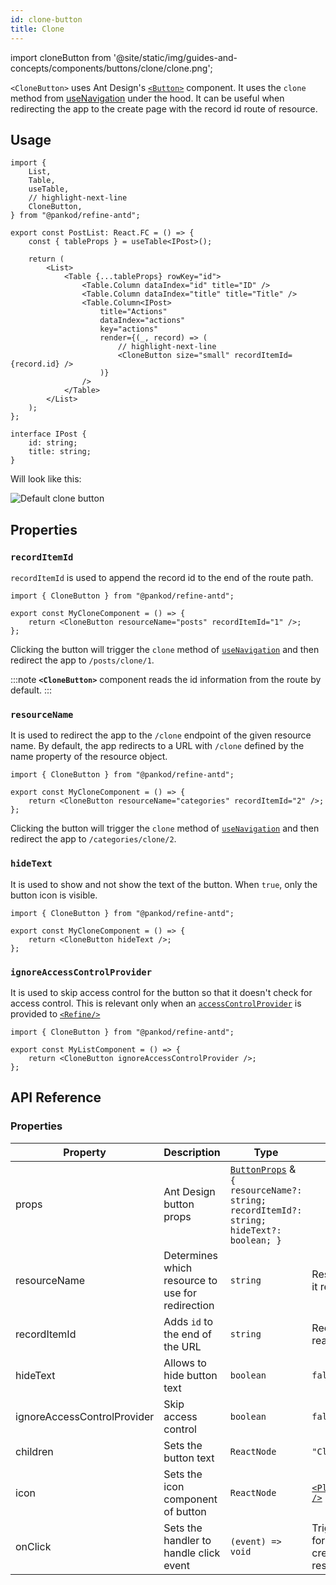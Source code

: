```yaml
---
id: clone-button
title: Clone
---
```


import cloneButton from '@site/static/img/guides-and-concepts/components/buttons/clone/clone.png';

`<CloneButton>` uses Ant Design's [`<Button>`](https://ant.design/components/button/) component. It uses the `clone` method from [useNavigation](/api-references/hooks/navigation/useNavigation.md) under the hood.
It can be useful when redirecting the app to the create page with the record id route of resource.

## Usage

```tsx
import {
    List,
    Table,
    useTable,
    // highlight-next-line
    CloneButton,
} from "@pankod/refine-antd";

export const PostList: React.FC = () => {
    const { tableProps } = useTable<IPost>();

    return (
        <List>
            <Table {...tableProps} rowKey="id">
                <Table.Column dataIndex="id" title="ID" />
                <Table.Column dataIndex="title" title="Title" />
                <Table.Column<IPost>
                    title="Actions"
                    dataIndex="actions"
                    key="actions"
                    render={(_, record) => (
                        // highlight-next-line
                        <CloneButton size="small" recordItemId={record.id} />
                    )}
                />
            </Table>
        </List>
    );
};

interface IPost {
    id: string;
    title: string;
}
```

Will look like this:

<div class="img-container">
    <div class="window">
        <div class="control red"></div>
        <div class="control orange"></div>
        <div class="control green"></div>
    </div>
    <img src={cloneButton} alt="Default clone button" />
</div>

## Properties

### `recordItemId`

`recordItemId` is used to append the record id to the end of the route path.

```tsx 
import { CloneButton } from "@pankod/refine-antd";

export const MyCloneComponent = () => {
    return <CloneButton resourceName="posts" recordItemId="1" />;
};
```

Clicking the button will trigger the `clone` method of [`useNavigation`](/api-references/hooks/navigation/useNavigation.md) and then redirect the app to `/posts/clone/1`.

:::note
**`<CloneButton>`** component reads the id information from the route by default.
:::

### `resourceName`

It is used to redirect the app to the `/clone` endpoint of the given resource name. By default, the app redirects to a URL with `/clone` defined by the name property of the resource object.

```tsx 
import { CloneButton } from "@pankod/refine-antd";

export const MyCloneComponent = () => {
    return <CloneButton resourceName="categories" recordItemId="2" />;
};
```

Clicking the button will trigger the `clone` method of [`useNavigation`](/api-references/hooks/navigation/useNavigation.md) and then redirect the app to `/categories/clone/2`.

### `hideText`

It is used to show and not show the text of the button. When `true`, only the button icon is visible.

```tsx 
import { CloneButton } from "@pankod/refine-antd";

export const MyCloneComponent = () => {
    return <CloneButton hideText />;
};
```

### `ignoreAccessControlProvider`

It is used to skip access control for the button so that it doesn't check for access control. This is relevant only when an [`accessControlProvider`](/core/providers/accessControl-provider.md) is provided to [`<Refine/>`](/api-references/components/refine-config.md)

```tsx 
import { CloneButton } from "@pankod/refine-antd";

export const MyListComponent = () => {
    return <CloneButton ignoreAccessControlProvider />;
};
```

## API Reference

### Properties

| Property                    | Description                                      | Type                                                                                                                                 | Default                                                            |
| --------------------------- | ------------------------------------------------ | ------------------------------------------------------------------------------------------------------------------------------------ | ------------------------------------------------------------------ |
| props                       | Ant Design button props                          | [`ButtonProps`](https://ant.design/components/button/#API) & `{ resourceName?: string; recordItemId?: string; hideText?: boolean; }` |                                                                    |
| resourceName                | Determines which resource to use for redirection | `string`                                                                                                                             | Resource name that it reads from route                             |
| recordItemId                | Adds `id` to the end of the URL                  | `string`                                                                                                                             | Record id that it reads from route                                 |
| hideText                    | Allows to hide button text                       | `boolean`                                                                                                                            | `false`                                                            |
| ignoreAccessControlProvider | Skip access control                              | `boolean`                                                                                                                            | `false`                                                            |
| children                    | Sets the button text                             | `ReactNode`                                                                                                                          | `"Clone"`                                                          |
| icon                        | Sets the icon component of button                | `ReactNode`                                                                                                                          | [`<PlusSquareOutlined />`](https://ant.design/components/icon/)    |
| onClick                     | Sets the handler to handle click event           | `(event) => void`                                                                                                                    | Triggers navigation for redirection to the create page of resource |
